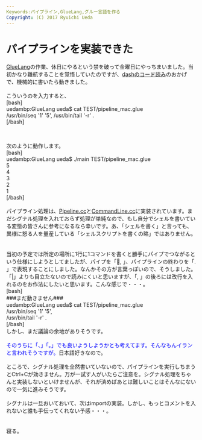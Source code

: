 ```yaml
---
Keywords:パイプライン,GlueLang,グルー言語を作る
Copyright: (C) 2017 Ryuichi Ueda
---
```

# パイプラインを実装できた
<a href="https://github.com/ryuichiueda/GlueLang" target="_blank">GlueLang</a>の作業、休日にやるという禁を破って金曜日にやっちまいました。当初かなり難航することを覚悟していたのですが、<a href="http://blog.ueda.asia/?page_id=4346" title="dash/src/eval.h, eval.c" target="_blank">dashのコード読み</a>のおかげで、機械的に書いたら動きました。<br />
<br />
こういうのを入力すると、<br />
[bash]<br />
uedambp:GlueLang ueda$ cat TEST/pipeline_mac.glue <br />
/usr/bin/seq '1' '5', /usr/bin/tail '-r' .<br />
[/bash]<br />
<!--more--><br />
次のように動作します。<br />
[bash]<br />
uedambp:GlueLang ueda$ ./main TEST/pipeline_mac.glue <br />
5<br />
4<br />
3<br />
2<br />
1<br />
[/bash]<br />
<br />
パイプライン処理は、<a href="https://github.com/ryuichiueda/GlueLang/blob/master/Pipeline.cc" target="_blank">Pipeline.cc</a>と<a href="https://github.com/ryuichiueda/GlueLang/blob/master/CommandLine.cc" target="_blank">CommandLine.cc</a>に実装されています。まだシグナル処理を入れておらず処理が単純なので、もし自分でシェルを書いている変態の皆さんに参考になるなら幸いです。あ、「シェルを書く」と言っても、異様に怒る人を量産している「シェルスクリプトを書くの略」ではありません。<br />
<br />
<br />
当初の予定では所定の場所に1行に1コマンドを書くと勝手にパイプでつながるという仕様にしようとしてましたが、パイプを「, 」、パイプラインの終わりを「. 」で表現することにしました。なんかその方が言葉っぽいので、そうしました。「|」よりも目立たないので読みにくいと思いますが、「, 」の後ろには改行を入れるのをお作法にしたいと思います。こんな感じで・・・。<br />
[bash]<br />
###まだ動きません###<br />
uedambp:GlueLang ueda$ cat TEST/pipeline_mac.glue <br />
/usr/bin/seq '1' '5',<br />
/usr/bin/tail '-r' .<br />
[/bash]<br />
しかし、まだ議論の余地がありそうです。<br />
<br />
<span style="color:blue">そのうちに「、」「。」でも良いようしようかとも考えてます。そんなもんイランと言われそうですが。</span>日本語好きなので。<br />
<br />
ところで、シグナル処理を全然書いていないので、パイプラインを実行しちまうとCtrl+Cが効きません。万が一試す人がいたらご注意を。シグナル処理をちゃんと実装しないといけませんが、それが済めばあとは難しいことはそんなにないので一気に進みそうです。<br />
<br />
シグナルは一旦おいておいて、次はimportの実装。しかし、もっとコメントを入れないと誰も手伝ってくれない予感・・・。<br />
<br />
<br />
寝る。
